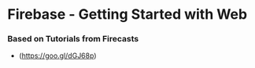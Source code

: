 # Firebase - Getting Started with Web


### Based on Tutorials from Firecasts
* (https://goo.gl/dGJ68p)
